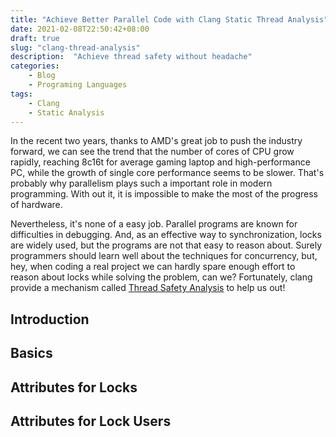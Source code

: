 ```yaml
---
title: "Achieve Better Parallel Code with Clang Static Thread Analysis"
date: 2021-02-08T22:50:42+08:00
draft: true
slug: "clang-thread-analysis"
description:  "Achieve thread safety without headache"
categories:
    - Blog
    - Programing Languages
tags:
    - Clang
    - Static Analysis
---
```


In the recent two years, thanks to AMD's great job to push the industry forward,  we can see the trend that the number of cores of CPU grow rapidly, reaching 8c16t for average gaming laptop and high-performance PC, while the growth of single core performance seems to be slower. That's probably why parallelism plays such a important role in modern programming. With out it, it is impossible to make the most of the progress of hardware.   

Nevertheless, it's none of a easy job. Parallel programs are known for difficulties in debugging.  And, as an effective way to synchronization, locks are widely used, but the programs are not that easy to reason about. Surely programmers should learn well about the techniques for concurrency, but, hey, when coding a real project we can hardly spare enough effort to reason about locks while solving the problem, can we? Fortunately, clang provide a mechanism called [Thread Safety Analysis](https://clang.llvm.org/docs/ThreadSafetyAnalysis.html) to help us out! 

## Introduction


## Basics

## Attributes for Locks

## Attributes for Lock Users